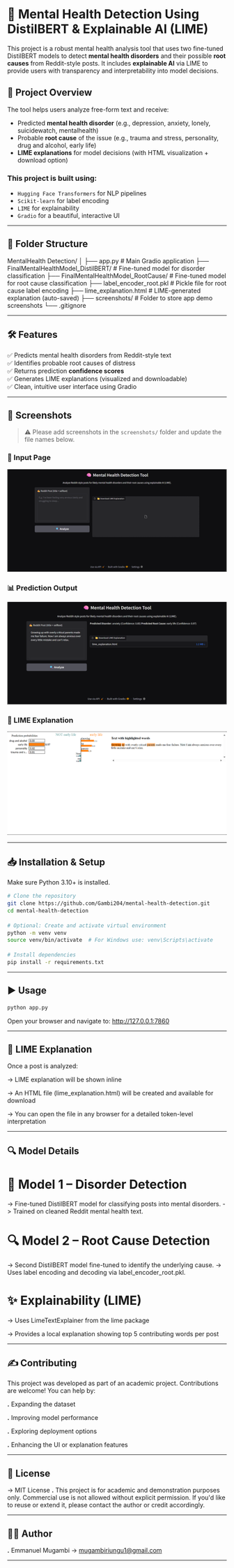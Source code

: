 # 🧠 Mental Health Detection Using DistilBERT & Explainable AI (LIME)

This project is a robust mental health analysis tool that uses two fine-tuned DistilBERT models to detect **mental health disorders** and their possible **root causes** from Reddit-style posts. It includes **explainable AI** via LIME to provide users with transparency and interpretability into model decisions.

## 📌 Project Overview

The tool helps users analyze free-form text and receive:
- Predicted **mental health disorder** (e.g., depression, anxiety, lonely, suicidewatch, mentalhealth)
- Probable **root cause** of the issue (e.g., trauma and stress, personality, drug and alcohol, early life)
- **LIME explanations** for model decisions (with HTML visualization + download option)

### This project is built using:
- `Hugging Face Transformers` for NLP pipelines
- `Scikit-learn` for label encoding
- `LIME` for explainability
- `Gradio` for a beautiful, interactive UI

---

## 📂 Folder Structure
MentalHealth Detection/
│
├── app.py # Main Gradio application
├── FinalMentalHealthModel_DistilBERT/ # Fine-tuned model for disorder classification
├── FinalMentalHealthModel_RootCause/ # Fine-tuned model for root cause classification
├── label_encoder_root.pkl # Pickle file for root cause label encoding
├── lime_explanation.html # LIME-generated explanation (auto-saved)
├── screenshots/ # Folder to store app demo screenshots
└── .gitignore

---

## 🛠️ Features

✅ Predicts mental health disorders from Reddit-style text  
✅ Identifies probable root causes of distress  
✅ Returns prediction **confidence scores**  
✅ Generates LIME explanations (visualized and downloadable)  
✅ Clean, intuitive user interface using Gradio    

---

## 📸 Screenshots

> ⚠️ Please add screenshots in the `screenshots/` folder and update the file names below.

### 🧪 Input Page  
![Input Page](./screenshots/input_page.png)

### 📊 Prediction Output  
![Prediction Output](./screenshots/prediction_output.png)

### 🧠 LIME Explanation  
![LIME Explanation](./screenshots/lime_explanation.png)

---

## 📥 Installation & Setup

Make sure Python 3.10+ is installed.

```bash
# Clone the repository
git clone https://github.com/Gambi204/mental-health-detection.git
cd mental-health-detection

# Optional: Create and activate virtual environment
python -m venv venv
source venv/bin/activate  # For Windows use: venv\Scripts\activate

# Install dependencies
pip install -r requirements.txt
```
---

## ▶️ Usage

```bash
python app.py
```
Open your browser and navigate to:
http://127.0.0.1:7860

---

## 📁 LIME Explanation
Once a post is analyzed:

-> LIME explanation will be shown inline

-> An HTML file (lime_explanation.html) will be created and available for download

-> You can open the file in any browser for a detailed token-level interpretation

---

## 🔍 Model Details
# 🧠 Model 1 – Disorder Detection
-> Fine-tuned DistilBERT model for classifying posts into mental disorders.
-> Trained on cleaned Reddit mental health text.

# 🔍 Model 2 – Root Cause Detection
-> Second DistilBERT model fine-tuned to identify the underlying cause.
-> Uses label encoding and decoding via label_encoder_root.pkl.

# ✨ Explainability (LIME)
-> Uses LimeTextExplainer from the lime package

-> Provides a local explanation showing top 5 contributing words per post

---

## ✍️ Contributing
This project was developed as part of an academic project. Contributions are welcome! You can help by:

**.** Expanding the dataset

**.** Improving model performance

**.** Exploring deployment options

**.** Enhancing the UI or explanation features

---

## 📝 License
-> MIT License
**.** This project is for academic and demonstration purposes only. Commercial use is not allowed without explicit permission. If you'd like to reuse or extend it, please contact the author or credit accordingly.

---

## 👨‍🎓 Author
**.** Emmanuel Mugambi -> mugambiriungu1@gmail.com

---
